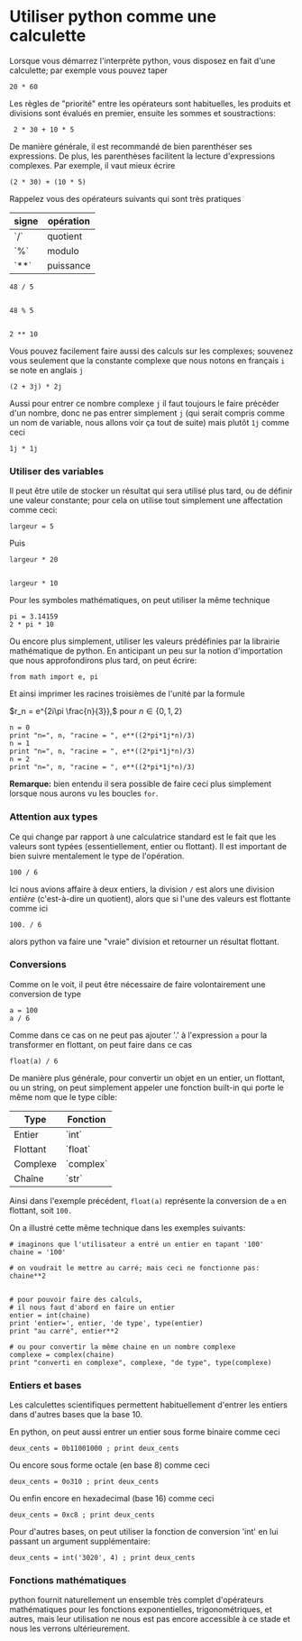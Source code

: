 
# Utiliser python comme une calculette

Lorsque vous démarrez l'interprète python, vous disposez en fait d'une
calculette; par exemple vous pouvez taper


    20 * 60

Les règles de "priorité" entre les opérateurs sont habituelles, les produits et
divisions sont évalués en premier, ensuite les sommes et soustractions:


     2 * 30 + 10 * 5

De manière générale, il est recommandé de bien parenthéser ses expressions. De
plus, les parenthèses facilitent la lecture d'expressions complexes. Par
exemple, il vaut mieux écrire


    (2 * 30) + (10 * 5)

Rappelez vous des opérateurs suivants qui sont très pratiques

<table>
<thead><tr><th>signe</th><th>opération</th></tr></thead>
<tbody>
<tr><td>`/`</td><td>quotient</td></tr>
<tr><td>`%`</td><td>modulo</td></tr>
<tr><td>`**`</td><td>puissance</td></tr>
</tbody>
</table>


    48 / 5


    48 % 5


    2 ** 10

Vous pouvez facilement faire aussi des calculs sur les complexes; souvenez vous
seulement que la constante complexe que nous notons en français `i` se note en
anglais `j`


    (2 + 3j) * 2j

Aussi pour entrer ce nombre complexe `j` il faut toujours le faire précéder d'un
nombre, donc ne pas entrer simplement `j` (qui serait compris comme un nom de
variable, nous allons voir ça tout de suite) mais plutôt `1j` comme ceci


    1j * 1j

### Utiliser des variables

Il peut être utile de stocker un résultat qui sera utilisé plus tard, ou de
définir une valeur constante; pour cela on utilise tout simplement une
affectation comme ceci:


    largeur = 5

Puis


    largeur * 20


    largeur * 10

Pour les symboles mathématiques, on peut utiliser la même technique


    pi = 3.14159
    2 * pi * 10

Ou encore plus simplement, utiliser les valeurs prédéfinies par la librairie
mathématique de python. En anticipant un peu sur la notion d'importation que
nous approfondirons plus tard, on peut écrire:


    from math import e, pi

Et ainsi imprimer les racines troisièmes de l'unité par la formule

$r_n = e^{2i\pi \frac{n}{3}},$ pour $n\in \{0,1,2\}$


    n = 0
    print "n=", n, "racine = ", e**((2*pi*1j*n)/3)
    n = 1
    print "n=", n, "racine = ", e**((2*pi*1j*n)/3)
    n = 2
    print "n=", n, "racine = ", e**((2*pi*1j*n)/3)

**Remarque:** bien entendu il sera possible de faire ceci plus simplement
lorsque nous aurons vu les boucles `for`.

### Attention aux types

Ce qui change par rapport à une calculatrice standard est le fait que les
valeurs sont typées (essentiellement, entier ou flottant). Il est important de
bien suivre mentalement le type de l'opération.


    100 / 6

Ici nous avions affaire à deux entiers, la division `/` est alors une division
*entière* (c'est-à-dire un quotient), alors que si l'une des valeurs est
flottante comme ici


    100. / 6

alors python va faire une "vraie" division et retourner un résultat flottant.

### Conversions

Comme on le voit, il peut être nécessaire de faire volontairement une conversion
de type


    a = 100
    a / 6

Comme dans ce cas on ne peut pas ajouter '.' à l'expression `a` pour la
transformer en flottant, on peut faire dans ce cas


    float(a) / 6

De manière plus générale, pour convertir un objet en un entier, un flottant, ou
un string, on peut simplement appeler une fonction built-in qui porte le même
nom que le type cible:

<table>
<thead><tr><th>Type</th><th>Fonction</th></tr></thead>
<tbody>
<tr><td>Entier</td><td>`int`</td></tr>
<tr><td>Flottant</td><td>`float`</td></tr>
<tr><td>Complexe</td><td>`complex`</td></tr>
<tr><td>Chaîne</td><td>`str`</td></tr>
</tbody>
</table>

Ainsi dans l'exemple précédent, `float(a)` représente la conversion de `a` en
flottant, soit `100.`

On a illustré cette même technique dans les exemples suivants:


    # imaginons que l'utilisateur a entré un entier en tapant '100'
    chaine = '100'
    
    # on voudrait le mettre au carré; mais ceci ne fonctionne pas:
    chaine**2


    # pour pouvoir faire des calculs, 
    # il nous faut d'abord en faire un entier
    entier = int(chaine)
    print 'entier=', entier, 'de type', type(entier)
    print "au carré", entier**2
    
    # ou pour convertir la même chaine en un nombre complexe
    complexe = complex(chaine)
    print "converti en complexe", complexe, "de type", type(complexe)

### Entiers et bases

Les calculettes scientifiques permettent habituellement d'entrer les entiers
dans d'autres bases que la base 10.

En python, on peut aussi entrer un entier sous forme binaire comme ceci


    deux_cents = 0b11001000 ; print deux_cents

Ou encore sous forme octale (en base 8) comme ceci


    deux_cents = 0o310 ; print deux_cents

Ou enfin encore en hexadecimal (base 16) comme ceci


    deux_cents = 0xc8 ; print deux_cents

Pour d'autres bases, on peut utiliser la fonction de conversion 'int' en lui
passant un argument supplémentaire:


    deux_cents = int('3020', 4) ; print deux_cents

### Fonctions mathématiques

python fournit naturellement un ensemble très complet d'opérateurs mathématiques
pour les fonctions exponentielles, trigonométriques, et autres, mais leur
utilisation ne nous est pas encore accessible à ce stade et nous les verrons
ultérieurement.
